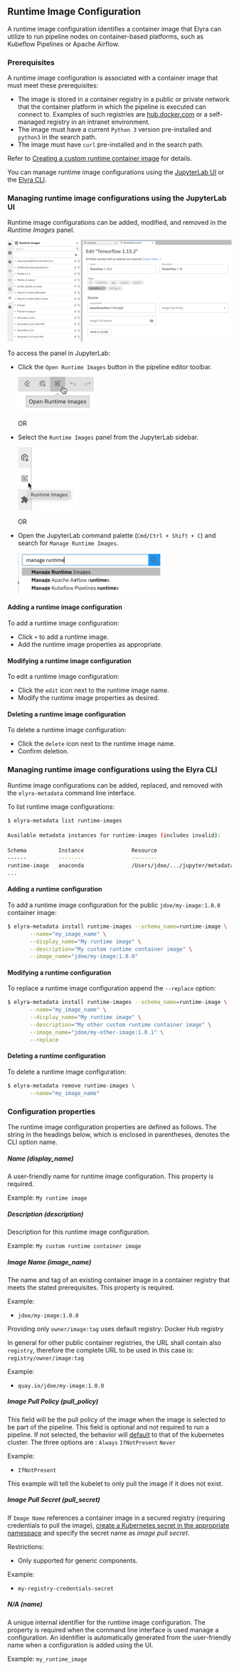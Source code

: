 <!--
{% comment %}
Copyright 2018-2021 Elyra Authors

Licensed under the Apache License, Version 2.0 (the "License");
you may not use this file except in compliance with the License.
You may obtain a copy of the License at

http://www.apache.org/licenses/LICENSE-2.0

Unless required by applicable law or agreed to in writing, software
distributed under the License is distributed on an "AS IS" BASIS,
WITHOUT WARRANTIES OR CONDITIONS OF ANY KIND, either express or implied.
See the License for the specific language governing permissions and
limitations under the License.
{% endcomment %}
-->
## Runtime Image Configuration

A runtime image configuration identifies a container image that Elyra can utilize to run pipeline nodes on container-based platforms, such as Kubeflow Pipelines or Apache Airflow.

### Prerequisites

A runtime image configuration is associated with a container image that must meet these prerequisites:

- The image is stored in a container registry in a public or private network that the container platform in which the pipeline is executed can connect to. Examples of such registries are [hub.docker.com](https://hub.docker.com) or a self-managed registry in an intranet environment.
- The image must have a current `Python 3` version pre-installed and `python3` in the search path.
- The image must have `curl` pre-installed and in the search path.

Refer to [Creating a custom runtime container image](/recipes/creating-a-custom-runtime-image.md) for details.

You can manage runtime image configurations using the [JupyterLab UI](#managing-runtime-configurations-using-the-jupyterlab-ui) or the [Elyra CLI](#managing-runtime-image-configurations-using-the-elyra-cli).

### Managing runtime image configurations using the JupyterLab UI

Runtime image configurations can be added, modified, and removed in the _Runtime Images_ panel.

![Runtime Images UI](../images/user_guide/runtime-image-conf/runtime-images-ui.png)

To access the panel in JupyterLab:

- Click the `Open Runtime Images` button in the pipeline editor toolbar.

  ![Open panel from pipeline editor toolbar](../images/user_guide/runtime-image-conf/toolbar-manage-images-button.png)     

  OR     

- Select the `Runtime Images` panel from the JupyterLab sidebar.

  ![Open panel from sidebar](../images/user_guide/runtime-image-conf/sidebar-manage-images-button.png)     

  OR

- Open the JupyterLab command palette (`Cmd/Ctrl + Shift + C`) and search for `Manage Runtime Images`.

  ![Open panel from command palette](../images/user_guide/runtime-image-conf/cmd-palette-manage-images.png)

#### Adding a runtime image configuration

To add a runtime image configuration:

- Click `+` to add a runtime image.
- Add the runtime image properties as appropriate.

#### Modifying a runtime image configuration

To edit a runtime image configuration:

- Click the `edit` icon next to the runtime image name.
- Modify the runtime image properties as desired.

#### Deleting a runtime image configuration

To delete a runtime image configuration:

- Click the `delete` icon next to the runtime image name.
- Confirm deletion.

### Managing runtime image configurations using the Elyra CLI

Runtime image configurations can be added, replaced, and removed with the `elyra-metadata` command line interface.

To list runtime image configurations:

```bash
$ elyra-metadata list runtime-images

Available metadata instances for runtime-images (includes invalid):

Schema          Instance               Resource                                                                                                       
------          --------               --------                                                                                                       
runtime-image   anaconda               /Users/jdoe/.../jupyter/metadata/runtime-images/anaconda.json
...  
```

#### Adding a runtime configuration

To add a runtime image configuration for the public `jdoe/my-image:1.0.0` container image:

```bash
$ elyra-metadata install runtime-images --schema_name=runtime-image \
       --name="my_image_name" \
       --display_name="My runtime image" \
       --description="My custom runtime container image" \
       --image_name="jdoe/my-image:1.0.0"
```

#### Modifying a runtime configuration

To replace a runtime image configuration append the `--replace` option:

```bash
$ elyra-metadata install runtime-images --schema_name=runtime-image \
       --name="my_image_name" \
       --display_name="My runtime image" \
       --description="My other custom runtime container image" \
       --image_name="jdoe/my-other-image:1.0.1" \
       --replace
```

#### Deleting a runtime configuration

To delete a runtime image configuration:

```bash
$ elyra-metadata remove runtime-images \
       --name="my_image_name"
```

### Configuration properties

The runtime image configuration properties are defined as follows. The string in the headings below, which is enclosed in parentheses, denotes the CLI option name.

##### Name (display_name)

A user-friendly name for runtime image configuration. This property is required.

Example: `My runtime image`

##### Description (description)

Description for this runtime image configuration.

Example: `My custom runtime container image`

##### Image Name (image_name)

The name and tag of an existing container image in a container registry that meets the stated prerequisites. This property is required.

Example:

- `jdoe/my-image:1.0.0`

Providing only `owner/image:tag` uses default registry: Docker Hub registry

In general for other public container registries, the URL shall contain also `registry`, therefore the complete URL to be used in this case is: `registry/owner/image:tag`

Example:

- `quay.io/jdoe/my-image:1.0.0`

##### Image Pull Policy (pull_policy)

This field will be the pull policy of the image when the image is selected to be part of the pipeline. This field
is optional and not required to run a pipeline. If not selected, the behavior will [default](https://kubernetes.io/docs/concepts/containers/images/#updating-images) to that of the kubernetes 
cluster. The three options are : `Always` `IfNotPresent` `Never`

Example:

- `IfNotPresent`

This example will tell the kubelet to only pull the image if it does not exist. 

##### Image Pull Secret (pull_secret)

If `Image Name` references a container image in a secured registry (requiring credentials to pull the image), [create a Kubernetes secret in the appropriate namespace](https://kubernetes.io/docs/tasks/configure-pod-container/pull-image-private-registry/) and specify the secret name as _image pull secret_.

Restrictions:
 - Only supported for generic components.

Example:

- `my-registry-credentials-secret`

##### N/A (name)

A unique internal identifier for the runtime image configuration. The property is required when the command line interface is used manage a configuration. An identifier is automatically generated from the user-friendly name when a configuration is added using the UI.

Example: `my_runtime_image`
